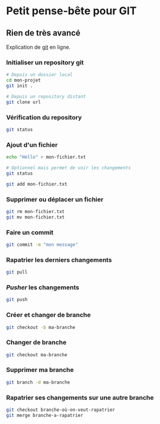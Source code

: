 # Petit pense-bête pour GIT
## Rien de très avancé

Explication de [git](https://git-scm.com/book/en/v1/) en ligne.

### Initialiser un repository git
```bash
# Depuis un dossier local
cd mon-projet
git init .

# Depuis un repository distant
git clone url
```

### Vérification du repository
```bash
git status
```

### Ajout d'un fichier
```bash
echo "Hello" > mon-fichier.txt

# Optionnel mais permet de voir les changements
git status

git add mon-fichier.txt
```

### Supprimer ou déplacer un fichier
```bash
git rm mon-fichier.txt
git mv mon-fichier.txt
```

### Faire un commit
```bash
git commit -m "mon message"
```

### Rapatrier les derniers changements
```bash
git pull
```

### _Pusher_ les changements
```bash
git push
```

### Créer et changer de branche
```bash
git checkout -b ma-branche
```

### Changer de branche
```bash
git checkout ma-branche
```

### Supprimer ma branche
```bash
git branch -d ma-branche
```

### Rapatrier ses changements sur une autre branche
```bash
git checkout branche-où-on-veut-rapatrier
git merge branche-a-rapatrier
```
